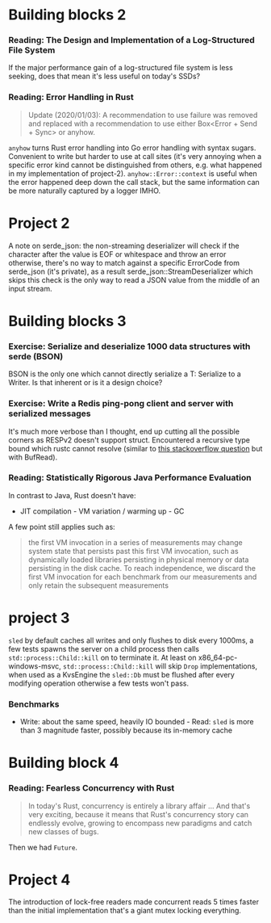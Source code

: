 # Building blocks 2

### Reading: The Design and Implementation of a Log-Structured File System

If the major performance gain of a log-structured file system is less seeking, does that mean
it's less useful on today's SSDs?

### Reading: Error Handling in Rust

> Update (2020/01/03): A recommendation to use failure was removed and replaced with a
> recommendation to use either Box<Error + Send + Sync> or anyhow.

`anyhow` turns Rust error handling into Go error handling with syntax sugars. Convenient to write
but harder to use at call sites (it's very annoying when a specific error kind cannot be
distinguished from others, e.g. what happened in my implementation of project-2).
`anyhow::Error::context` is useful when the error happened deep down the call stack, but the same
information can be more naturally captured by a logger IMHO.

# Project 2

A note on serde_json: the non-streaming deserializer will check if the character after the value
is EOF or whitespace and throw an error otherwise, there's no way to match against a specific
ErrorCode from serde_json (it's private), as a result serde_json::StreamDeserializer which skips
this check is the only way to read a JSON value from the middle of an input stream.

# Building blocks 3

### Exercise: Serialize and deserialize 1000 data structures with serde (BSON)

BSON is the only one which cannot directly serialize a T: Serialize to a Writer. Is that inherent
or is it a design choice?

### Exercise: Write a Redis ping-pong client and server with serialized messages

It's much more verbose than I thought, end up cutting all the possible corners as RESPv2 doesn't
support struct. Encountered a recursive type bound which rustc cannot resolve (similar to [this
stackoverflow
question](https://stackoverflow.com/questions/53405287/whats-going-on-with-this-bizarre-recursive-type-error-in-rust)
but with BufRead).

### Reading: Statistically Rigorous Java Performance Evaluation

In contrast to Java, Rust doesn't have:

- JIT compilation - VM variation / warming up - GC

A few point still applies such as:

> the first VM invocation in a series of measurements may change system state that persists
> past this first VM invocation, such as dynamically loaded libraries persisting in physical
> memory or data persisting in the disk cache. To reach independence, we discard the first VM
> invocation for each benchmark from our measurements and only retain the subsequent measurements

# project 3

`sled` by default caches all writes and only flushes to disk every 1000ms, a few tests spawns the
server on a child process then calls `std::process::Child::kill` on to terminate it. At least on
x86_64-pc-windows-msvc, `std::process::Child::kill` will skip `Drop` implementations, when used
as a KvsEngine the `sled::Db` must be flushed after every modifying operation otherwise a few
tests won't pass.

### Benchmarks

- Write: about the same speed, heavily IO bounded - Read: `sled` is more than 3 magnitude faster,
  possibly because its in-memory cache

# Building block 4

### Reading: Fearless Concurrency with Rust

> In today's Rust, concurrency is entirely a library affair ... And that's very exciting,
> because it means that Rust's concurrency story can endlessly evolve, growing to encompass new
> paradigms and catch new classes of bugs.

Then we had `Future`.

# Project 4

The introduction of lock-free readers made concurrent reads 5 times faster than the initial
implementation that's a giant mutex locking everything.

